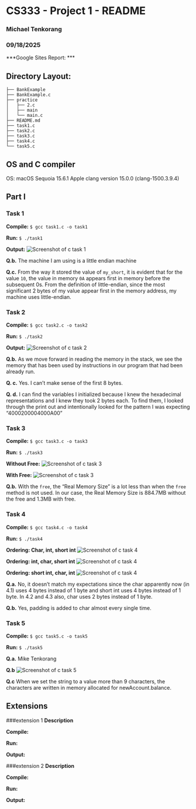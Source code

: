 # CS333 - Project 1 - README
### Michael Tenkorang 
### 09/18/2025

***Google Sites Report: ***

## Directory Layout:
```
├── BankExample
├── BankExample.c
├── practice
│   ├── 2.c
│   ├── main
│   └── main.c
├── README.md
├── task1.c
├── task2.c
├── task3.c
├── task4.c
└── task5.c
```
## OS and C compiler
OS: macOS Sequoia 15.6.1
Apple clang version 15.0.0 (clang-1500.3.9.4)

## Part I 
### Task 1
**Compile:** `$ gcc task1.c -o task1`

**Run:** `$ ./task1`

**Output:**
![Screenshot of c task 1](images/ctask1.png)

**Q.b.** 
The machine I am using is a little endian machine

**Q.c.** 
From the way it stored the value of `my_short`, it is evident that for the value `10`, the value in memory `0A` appears first in memory before the subsequent 0s.
From the definition of little-endian, since the most significant 2 bytes of my value appear first in the memory address, my machine uses little-endian.
 
### Task 2
**Compile:** `$ gcc task2.c -o task2`

**Run:** `$ ./task2`

**Output:**
![Screenshot of c task 2](images/ctask2.png)

**Q.b.** 
As we move forward in reading the memory in the stack, we see the memory that has been used by instructions in our program that had been already run.

**Q. c.**
Yes. I can’t make sense of the first 8 bytes.

**Q. d.**
I can find the variables I initialized because I knew the hexadecimal representations and I knew they took 2 bytes each. To find them, I looked through the print out and intentionally looked for the pattern I was expecting “4000200004000A00”

### Task 3
**Compile:** `$ gcc task3.c -o task3`

**Run:** `$ ./task3`

**Without Free:**
![Screenshot of c task 3](images/ctask3.1.png)

**With Free:**
![Screenshot of c task 3](images/ctask3.2.png)

**Q.b.** 
With the `free`, the “Real Memory Size” is a lot less than when the `free` method is not used. In our case, the Real Memory Size is 884.7MB without the free and 1.3MB with free.

### Task 4
**Compile:** `$ gcc task4.c -o task4`

**Run:** `$ ./task4`

**Ordering: Char, int, short int**
![Screenshot of c task 4](images/ctask4.1.jpg)

**Ordering: int, char, short int**
![Screenshot of c task 4](images/ctask4.2.jpg)

**Ordering: short int, char, int**
![Screenshot of c task 4](images/ctask4.3.jpg)

**Q.a.** 
No, it doesn’t match my expectations since the char apparently now (in 4.1) uses 4 bytes instead of 1 byte and short int uses 4 bytes instead of 1 byte. In 4.2 and 4.3 also, char uses 2 bytes instead of 1 byte.

**Q.b.** 
Yes, padding is added to char almost every single time.

### Task 5
**Compile:** `$ gcc task5.c -o task5`

**Run:** `$ ./task5`

**Q.a.**
Mike Tenkorang

**Q.b** 
![Screenshot of c task 5](images/ctask5.png)

**Q.c** 
When we set the string to a value more than 9 characters, the characters are written in memory allocated for newAccount.balance.

## Extensions
###extension 1
**Description**

**Compile:** 

**Run:** 

**Output:**

###extension 2
**Description**

**Compile:** 

**Run:** 

**Output:**

